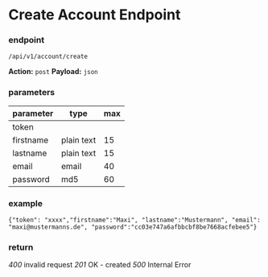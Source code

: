 # Create Account Endpoint

### endpoint

`/api/v1/account/create`

**Action:** `post`
**Payload:**  `json`

### parameters

| parameter | type | max |
|---|---|--|
| token |  |  |
| firstname | plain text | 15 |
| lastname  | plain text | 15 |
| email     | email | 40 |
| password  | md5 | 60 |



### example

`{"token": "xxxx","firstname":"Maxi", "lastname":"Mustermann", "email": "maxi@mustermanns.de", "password":"cc03e747a6afbbcbf8be7668acfebee5"}`



### return

*400* invalid request
*201* OK - created
*500* Internal Error


